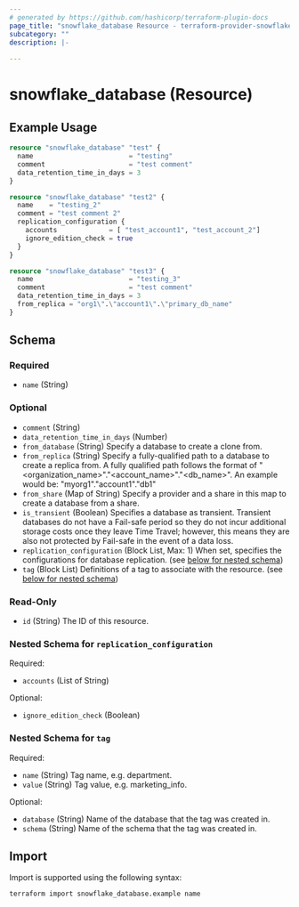 ```yaml
---
# generated by https://github.com/hashicorp/terraform-plugin-docs
page_title: "snowflake_database Resource - terraform-provider-snowflake"
subcategory: ""
description: |-
  
---
```


# snowflake_database (Resource)



## Example Usage

```terraform
resource "snowflake_database" "test" {
  name                        = "testing"
  comment                     = "test comment"
  data_retention_time_in_days = 3
}

resource "snowflake_database" "test2" {
  name    = "testing_2"
  comment = "test comment 2"
  replication_configuration {
    accounts             = [ "test_account1", "test_account_2"]
    ignore_edition_check = true
  }
}

resource "snowflake_database" "test3" {
  name                        = "testing_3"
  comment                     = "test comment"
  data_retention_time_in_days = 3
  from_replica = "org1\".\"account1\".\"primary_db_name"
}
```

<!-- schema generated by tfplugindocs -->
## Schema

### Required

- `name` (String)

### Optional

- `comment` (String)
- `data_retention_time_in_days` (Number)
- `from_database` (String) Specify a database to create a clone from.
- `from_replica` (String) Specify a fully-qualified path to a database to create a replica from. A fully qualified path follows the format of "<organization_name>"."<account_name>"."<db_name>". An example would be: "myorg1"."account1"."db1"
- `from_share` (Map of String) Specify a provider and a share in this map to create a database from a share.
- `is_transient` (Boolean) Specifies a database as transient. Transient databases do not have a Fail-safe period so they do not incur additional storage costs once they leave Time Travel; however, this means they are also not protected by Fail-safe in the event of a data loss.
- `replication_configuration` (Block List, Max: 1) When set, specifies the configurations for database replication. (see [below for nested schema](#nestedblock--replication_configuration))
- `tag` (Block List) Definitions of a tag to associate with the resource. (see [below for nested schema](#nestedblock--tag))

### Read-Only

- `id` (String) The ID of this resource.

<a id="nestedblock--replication_configuration"></a>
### Nested Schema for `replication_configuration`

Required:

- `accounts` (List of String)

Optional:

- `ignore_edition_check` (Boolean)


<a id="nestedblock--tag"></a>
### Nested Schema for `tag`

Required:

- `name` (String) Tag name, e.g. department.
- `value` (String) Tag value, e.g. marketing_info.

Optional:

- `database` (String) Name of the database that the tag was created in.
- `schema` (String) Name of the schema that the tag was created in.

## Import

Import is supported using the following syntax:

```shell
terraform import snowflake_database.example name
```
